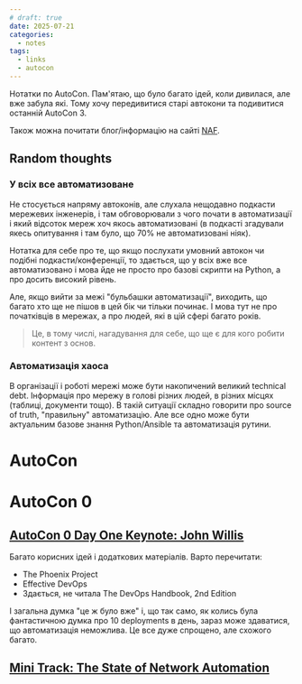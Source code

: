 ```yaml
---
# draft: true 
date: 2025-07-21
categories:
  - notes
tags:
  - links
  - autocon
---
```


Нотатки по AutoCon. Пам'ятаю, що було багато ідей, коли дивилася, але вже забула які.
Тому хочу передивитися старі автокони та подивитися останній AutoCon 3.

Також можна почитати блог/інформацію на сайті [NAF](https://networkautomation.forum/).

<!-- more -->

## Random thoughts

### У всіх все автоматизоване

Не стосується напряму автоконів, але слухала нещодавно подкасти мережевих
інженерів, і там обговорювали з чого почати в автоматизації і який відсоток
мереж хоч якось автоматизовані (в подкасті згадували якесь опитування і там
було, що 70% не автоматизовані ніяк). 

Нотатка для себе про те, що якщо послухати умовний автокон чи подібні
подкасти/конференції, то здається, що у всіх вже все автоматизовано і мова йде
не просто про базові скрипти на Python, а про досить високий рівень.

Але, якщо вийти за межі "бульбашки автоматизації", виходить, що багато хто ще
не пішов в цей бік чи тільки починає. І мова тут не про початківців в мережах,
а про людей, які в цій сфері багато років.

> Це, в тому числі, нагадування для себе, що ще є для кого робити контент з основ.

### Автоматизація хаоса

В організації і роботі мережі може бути накопичений великий technical debt.
Інформація про мережу в голові різних людей, в різних місцях (таблиці,
документи тощо).  В такій ситуації складно говорити про source of truth,
"правильну" автоматизацію.  Але все одно може бути актуальним базове знання
Python/Ansible та автоматизація рутини.

# AutoCon

# AutoCon 0

## [AutoCon 0 Day One Keynote: John Willis](https://www.youtube.com/watch?v=S2atmZlASAs&list=PLP6VWb4PEbEo4i47JpOykMCM-qt2SpO9r&index=4)

Багато корисних ідей і додаткових матеріалів.
Варто перечитати:

* The Phoenix Project
* Effective DevOps
* Здається, не читала The DevOps Handbook, 2nd Edition

І загальна думка "це ж було вже" і, що так само, як колись була фантастичною думка
про 10 deployments в день, зараз може здаватися, що автоматизація неможлива.
Це все дуже спрощено, але схожого багато.

## [Mini Track: The State of Network Automation](https://youtu.be/o41VuaI3_R4?si=cEI0uCWSZy4TlhvX)
